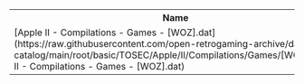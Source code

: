 <table>
<tr><th>Name</th><th>Size</th></tr>
<tr><td>
[Apple II - Compilations - Games - [WOZ].dat](https://raw.githubusercontent.com/open-retrogaming-archive/dat-catalog/main/root/basic/TOSEC/Apple/II/Compilations/Games/[WOZ]/Apple II - Compilations - Games - [WOZ].dat)
</td><td>9275</td></tr>
</table>
